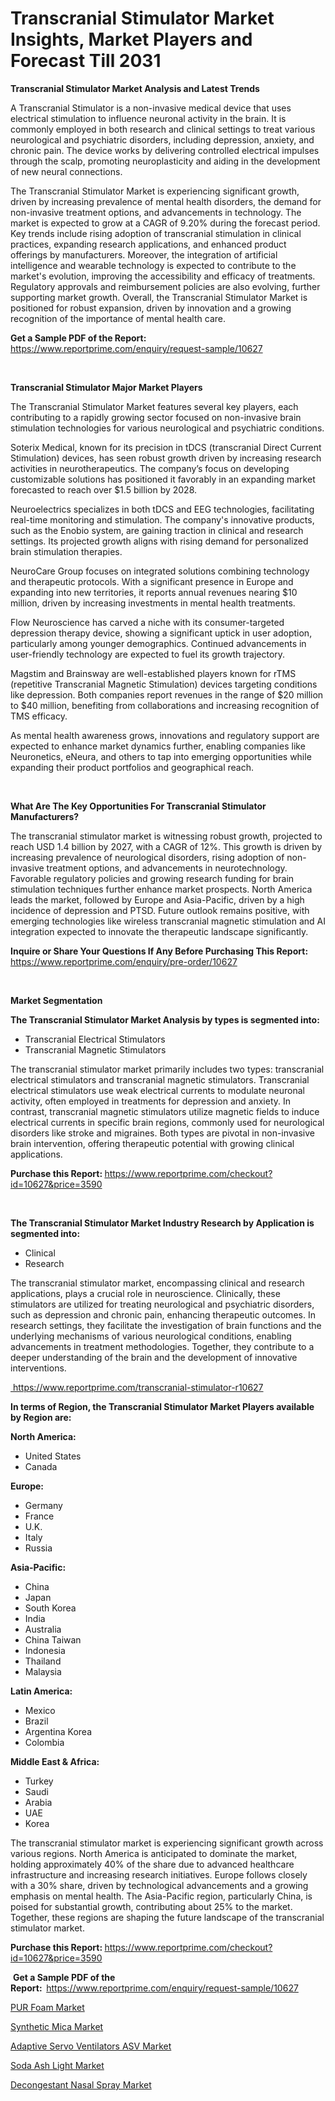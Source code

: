 <p><h1>Transcranial Stimulator Market Insights, Market Players and Forecast Till 2031</h1></p><p><strong>Transcranial Stimulator Market Analysis and Latest Trends</strong></p>
<p><p>A Transcranial Stimulator is a non-invasive medical device that uses electrical stimulation to influence neuronal activity in the brain. It is commonly employed in both research and clinical settings to treat various neurological and psychiatric disorders, including depression, anxiety, and chronic pain. The device works by delivering controlled electrical impulses through the scalp, promoting neuroplasticity and aiding in the development of new neural connections.</p><p>The Transcranial Stimulator Market is experiencing significant growth, driven by increasing prevalence of mental health disorders, the demand for non-invasive treatment options, and advancements in technology. The market is expected to grow at a CAGR of 9.20% during the forecast period. Key trends include rising adoption of transcranial stimulation in clinical practices, expanding research applications, and enhanced product offerings by manufacturers. Moreover, the integration of artificial intelligence and wearable technology is expected to contribute to the market's evolution, improving the accessibility and efficacy of treatments. Regulatory approvals and reimbursement policies are also evolving, further supporting market growth. Overall, the Transcranial Stimulator Market is positioned for robust expansion, driven by innovation and a growing recognition of the importance of mental health care.</p></p>
<p><strong>Get a Sample PDF of the Report:&nbsp;</strong> <a href="https://www.reportprime.com/enquiry/request-sample/10627">https://www.reportprime.com/enquiry/request-sample/10627</a></p>
<p>&nbsp;</p>
<p><strong>Transcranial Stimulator Major Market Players</strong></p>
<p><p>The Transcranial Stimulator Market features several key players, each contributing to a rapidly growing sector focused on non-invasive brain stimulation technologies for various neurological and psychiatric conditions. </p><p>Soterix Medical, known for its precision in tDCS (transcranial Direct Current Stimulation) devices, has seen robust growth driven by increasing research activities in neurotherapeutics. The company’s focus on developing customizable solutions has positioned it favorably in an expanding market forecasted to reach over $1.5 billion by 2028.</p><p>Neuroelectrics specializes in both tDCS and EEG technologies, facilitating real-time monitoring and stimulation. The company's innovative products, such as the Enobio system, are gaining traction in clinical and research settings. Its projected growth aligns with rising demand for personalized brain stimulation therapies.</p><p>NeuroCare Group focuses on integrated solutions combining technology and therapeutic protocols. With a significant presence in Europe and expanding into new territories, it reports annual revenues nearing $10 million, driven by increasing investments in mental health treatments.</p><p>Flow Neuroscience has carved a niche with its consumer-targeted depression therapy device, showing a significant uptick in user adoption, particularly among younger demographics. Continued advancements in user-friendly technology are expected to fuel its growth trajectory.</p><p>Magstim and Brainsway are well-established players known for rTMS (repetitive Transcranial Magnetic Stimulation) devices targeting conditions like depression. Both companies report revenues in the range of $20 million to $40 million, benefiting from collaborations and increasing recognition of TMS efficacy.</p><p>As mental health awareness grows, innovations and regulatory support are expected to enhance market dynamics further, enabling companies like Neuronetics, eNeura, and others to tap into emerging opportunities while expanding their product portfolios and geographical reach.</p></p>
<p>&nbsp;</p>
<p><strong>What Are The Key Opportunities For Transcranial Stimulator Manufacturers?</strong></p>
<p><p>The transcranial stimulator market is witnessing robust growth, projected to reach USD 1.4 billion by 2027, with a CAGR of 12%. This growth is driven by increasing prevalence of neurological disorders, rising adoption of non-invasive treatment options, and advancements in neurotechnology. Favorable regulatory policies and growing research funding for brain stimulation techniques further enhance market prospects. North America leads the market, followed by Europe and Asia-Pacific, driven by a high incidence of depression and PTSD. Future outlook remains positive, with emerging technologies like wireless transcranial magnetic stimulation and AI integration expected to innovate the therapeutic landscape significantly.</p></p>
<p><strong>Inquire or Share Your Questions If Any Before Purchasing This Report:</strong> <a href="https://www.reportprime.com/enquiry/pre-order/10627">https://www.reportprime.com/enquiry/pre-order/10627</a></p>
<p>&nbsp;</p>
<p><strong>Market Segmentation</strong></p>
<p><strong>The Transcranial Stimulator Market Analysis by types is segmented into:</strong></p>
<p><ul><li>Transcranial Electrical Stimulators</li><li>Transcranial Magnetic Stimulators</li></ul></p>
<p><p>The transcranial stimulator market primarily includes two types: transcranial electrical stimulators and transcranial magnetic stimulators. Transcranial electrical stimulators use weak electrical currents to modulate neuronal activity, often employed in treatments for depression and anxiety. In contrast, transcranial magnetic stimulators utilize magnetic fields to induce electrical currents in specific brain regions, commonly used for neurological disorders like stroke and migraines. Both types are pivotal in non-invasive brain intervention, offering therapeutic potential with growing clinical applications.</p></p>
<p><strong>Purchase this Report:&nbsp;</strong><a href="https://www.reportprime.com/checkout?id=10627&price=3590">https://www.reportprime.com/checkout?id=10627&price=3590</a></p>
<p>&nbsp;</p>
<p><strong>The Transcranial Stimulator Market Industry Research by Application is segmented into:</strong></p>
<p><ul><li>Clinical</li><li>Research</li></ul></p>
<p><p>The transcranial stimulator market, encompassing clinical and research applications, plays a crucial role in neuroscience. Clinically, these stimulators are utilized for treating neurological and psychiatric disorders, such as depression and chronic pain, enhancing therapeutic outcomes. In research settings, they facilitate the investigation of brain functions and the underlying mechanisms of various neurological conditions, enabling advancements in treatment methodologies. Together, they contribute to a deeper understanding of the brain and the development of innovative interventions.</p></p>
<p><a href="https://www.reportprime.com/transcranial-stimulator-r10627">&nbsp;https://www.reportprime.com/transcranial-stimulator-r10627</a></p>
<p><strong>In terms of Region, the Transcranial Stimulator Market Players available by Region are:</strong></p>
<p>
    <p> <strong> North America: </strong>
        <ul>
            <li>United States</li>
            <li>Canada</li>
        </ul>
        </p> 
    <p> <strong> Europe: </strong>
        <ul>
            <li>Germany</li>
            <li>France</li>
            <li>U.K.</li>
            <li>Italy</li>
            <li>Russia</li>
        </ul>
        </p> 
    <p> <strong> Asia-Pacific: </strong>
        <ul>
            <li>China</li>
            <li>Japan</li>
            <li>South Korea</li>
            <li>India</li>
            <li>Australia</li>
            <li>China Taiwan</li>
            <li>Indonesia</li>
            <li>Thailand</li>
            <li>Malaysia</li>
        </ul>
        </p> 
    <p> <strong> Latin America: </strong>
        <ul>
            <li>Mexico</li>
            <li>Brazil</li>
            <li>Argentina Korea</li>
            <li>Colombia</li>
        </ul>
        </p> 
    <p> <strong> Middle East & Africa: </strong>
        <ul>
            <li>Turkey</li>
            <li>Saudi</li>
            <li>Arabia</li>
            <li>UAE</li>
            <li>Korea</li>
        </ul>
    </p>
    </p>
<p><p>The transcranial stimulator market is experiencing significant growth across various regions. North America is anticipated to dominate the market, holding approximately 40% of the share due to advanced healthcare infrastructure and increasing research initiatives. Europe follows closely with a 30% share, driven by technological advancements and a growing emphasis on mental health. The Asia-Pacific region, particularly China, is poised for substantial growth, contributing about 25% to the market. Together, these regions are shaping the future landscape of the transcranial stimulator market.</p></p>
<p><strong>Purchase this Report: </strong><a href="https://www.reportprime.com/checkout?id=10627&price=3590">https://www.reportprime.com/checkout?id=10627&price=3590</a></p>
<p>&nbsp;<strong>Get a Sample PDF of the Report:&nbsp;&nbsp;</strong><a href="https://www.reportprime.com/enquiry/request-sample/10627">https://www.reportprime.com/enquiry/request-sample/10627</a></p>
<p><strong></strong></p>
<p><p><a href="https://issuu.com/reportprime-2/docs/pur-foam-market-size-2030.pptx_0283523ea7e09e">PUR Foam Market</a></p><p><a href="https://issuu.com/reportprime-2/docs/synthetic-mica-market-size-2030.ppt_4979134b4d91a7">Synthetic Mica Market</a></p><p><a href="https://github.com/bmorecock/Market-Research-Report-List-5/blob/main/adaptive-servo-ventilators-asv-market.md">Adaptive Servo Ventilators ASV Market</a></p><p><a href="https://medium.com/@michellegbleau0620/what-is-soda-ash-light-market-cdd64399a95e">Soda Ash Light Market</a></p><p><a href="https://www.linkedin.com/pulse/global-decongestant-nasal-spray-market-analysis-trends-forecasts-nvste?trackingId=L688Ytx%2BREGFU9UIWDVUxQ%3D%3D">Decongestant Nasal Spray Market</a></p></p>